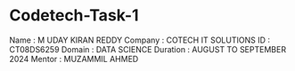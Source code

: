 # Codetech-Task-1

Name : M UDAY KIRAN REDDY
Company : COTECH IT SOLUTIONS
ID : CT08DS6259
Domain : DATA SCIENCE
Duration : AUGUST TO SEPTEMBER 2024
Mentor : MUZAMMIL AHMED
